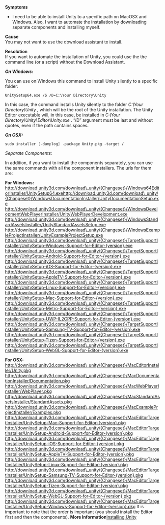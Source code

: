 **Symptoms**

- I need to be able to install Unity to a specific path on MacOSX and Windows. Also, I want to automate the installation by downloading separate components and installing myself.

**Cause**  
You may not want to use the download assistant to install.  

**Resolution**  
If you want to automate the installation of Unity, you could use the the command line (or a script) without the Download Assistant.  

***On Windows:***

You can use on Windows this command to install Unity silently to a specific folder:


```
UnitySetup64.exe /S /D=C:\Your Directory\Unity

```


In this case, the command installs Unity silently to the folder  *C:\Your Directory\Unity* , which will be the root of the Unity installation. The Unity Editor executable will, in this case, be installed in  *C:\Your Directory\Unity\Editor\Unity.exe* . “/D” argument must be last and without quotes, even if the path contains spaces.



***On OSX:***


```
sudo installer [-dumplog] -package Unity.pkg -target /
```


*Separate Components:*



In addition, if you want to install the components separately, you can use the same commands with all the component installers. The urls for them are:

**For Windows:** 
http://download.unity3d.com/download\_unity/{Changeset}/Windows64EditorInstaller/UnitySetup64.exehttp://download.unity3d.com/download\_unity/{Changeset}/WindowsDocumentationInstaller/UnityDocumentationSetup.exe
http://download.unity3d.com/download\_unity/{Changeset}/WindowsDevelopmentWebPlayerInstaller/UnityWebPlayerDevelopment.exe
http://download.unity3d.com/download\_unity/{Changeset}/WindowsStandardAssetsInstaller/UnityStandardAssetsSetup.exe
http://download.unity3d.com/download\_unity/{Changeset}/WindowsExampleProjectInstaller/UnityExampleProjectSetup.exe
http://download.unity3d.com/download\_unity/{Changeset}/TargetSupportInstaller/UnitySetup-Windows-Support-for-Editor-{version}.exe
http://download.unity3d.com/download\_unity/{Changeset}/TargetSupportInstaller/UnitySetup-Android-Support-for-Editor-{version}.exe
http://download.unity3d.com/download\_unity/{Changeset}/TargetSupportInstaller/UnitySetup-iOS-Support-for-Editor-{version}.exe
http://download.unity3d.com/download\_unity/{Changeset}/TargetSupportInstaller/UnitySetup-AppleTV-Support-for-Editor-{version}.exe
http://download.unity3d.com/download\_unity/{Changeset}/TargetSupportInstaller/UnitySetup-Linux-Support-for-Editor-{version}.exe
http://download.unity3d.com/download\_unity/{Changeset}/TargetSupportInstaller/UnitySetup-Mac-Support-for-Editor-{version}.exe
http://download.unity3d.com/download\_unity/{Changeset}/TargetSupportInstaller/UnitySetup-Metro-Support-for-Editor-{version}.exe
http://download.unity3d.com/download\_unity/{Changeset}/TargetSupportInstaller/UnitySetup-UWP-IL2CPP-Support-for-Editor-{version}.exe
http://download.unity3d.com/download\_unity/{Changeset}/TargetSupportInstaller/UnitySetup-Samsung-TV-Support-for-Editor-{version}.exe
http://download.unity3d.com/download\_unity/{Changeset}/TargetSupportInstaller/UnitySetup-Tizen-Support-for-Editor-{version}.exe
http://download.unity3d.com/download\_unity/{Changeset}/TargetSupportInstaller/UnitySetup-WebGL-Support-for-Editor-{version}.exe  

**For OSX:** 
http://download.unity3d.com/download\_unity/{Changeset}/MacEditorInstaller/Unity.pkg
http://download.unity3d.com/download\_unity/{Changeset}/MacDocumentationInstaller/Documentation.pkg
http://download.unity3d.com/download\_unity/{Changeset}/MacWebPlayerInstaller/WebPlayer.pkg
http://download.unity3d.com/download\_unity/{Changeset}/MacStandardAssetsInstaller/StandardAssets.pkg
http://download.unity3d.com/download\_unity/{Changeset}/MacExampleProjectInstaller/Examples.pkg
http://download.unity3d.com/download\_unity/{Changeset}/MacEditorTargetInstaller/UnitySetup-Mac-Support-for-Editor-{version}.pkg
http://download.unity3d.com/download\_unity/{Changeset}/MacEditorTargetInstaller/UnitySetup-Android-Support-for-Editor-{version}.pkg
http://download.unity3d.com/download\_unity/{Changeset}/MacEditorTargetInstaller/UnitySetup-iOS-Support-for-Editor-{version}.pkg
http://download.unity3d.com/download\_unity/{Changeset}/MacEditorTargetInstaller/UnitySetup-AppleTV-Support-for-Editor-{version}.pkg
http://download.unity3d.com/download\_unity/{Changeset}/MacEditorTargetInstaller/UnitySetup-Linux-Support-for-Editor-{version}.pkg
http://download.unity3d.com/download\_unity/{Changeset}/MacEditorTargetInstaller/UnitySetup-Samsung-TV-Support-for-Editor-{version}.pkg
http://download.unity3d.com/download\_unity/{Changeset}/MacEditorTargetInstaller/UnitySetup-Tizen-Support-for-Editor-{version}.pkg
http://download.unity3d.com/download\_unity/{Changeset}/MacEditorTargetInstaller/UnitySetup-WebGL-Support-for-Editor-{version}.pkg
http://download.unity3d.com/download\_unity/{Changeset}/MacEditorTargetInstaller/UnitySetup-Windows-Support-for-Editor-{version}.pkg It is important to note that the order is important (you should install the Editor first and then the components).  **More Information**[Installing Unity](http://docs.unity3d.com/Manual/InstallingUnity.html)        